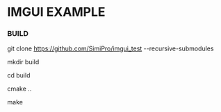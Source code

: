 # IMGUI EXAMPLE

### BUILD

git clone https://github.com/SimiPro/imgui_test --recursive-submodules

mkdir build

cd build

cmake ..

make




